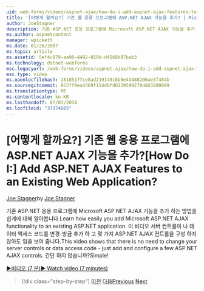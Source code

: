 ```yaml
---
uid: web-forms/videos/aspnet-ajax/how-do-i-add-aspnet-ajax-features-to-an-existing-web-application
title: '[어떻게 할까요?] 기존 웹 응용 프로그램에 ASP.NET AJAX 기능을 추가? | Microsoft 문서'
author: JoeStagner
description: 기존 ASP.NET 응용 프로그램에 Microsoft ASP.NET AJAX 기능을 추가 하는 방법을 쉽게에 대해 알아봅니다. 이 비디오에서는 사용자 역할을 변경 하지 않아도 됩니다...
ms.author: aspnetcontent
manager: wpickett
ms.date: 01/26/2007
ms.topic: article
ms.assetid: 5ef4c879-aa90-4492-859b-d4568b87bab3
ms.technology: dotnet-webforms
msc.legacyurl: /web-forms/videos/aspnet-ajax/how-do-i-add-aspnet-ajax-features-to-an-existing-web-application
msc.type: video
ms.openlocfilehash: 28185177ce8ad219149c8b9e4d488200ae3f484b
ms.sourcegitcommit: 953ff9ea4369f154d6fd0239599279ddd3280009
ms.translationtype: MT
ms.contentlocale: ko-KR
ms.lasthandoff: 07/03/2018
ms.locfileid: "37374865"
---
```

<a name="how-do-i-add-aspnet-ajax-features-to-an-existing-web-application"></a><span data-ttu-id="a2ae0-105">[어떻게 할까요?] 기존 웹 응용 프로그램에 ASP.NET AJAX 기능을 추가?</span><span class="sxs-lookup"><span data-stu-id="a2ae0-105">[How Do I:] Add ASP.NET AJAX Features to an Existing Web Application?</span></span>
====================
<span data-ttu-id="a2ae0-106">[Joe Stagner](https://github.com/JoeStagner)</span><span class="sxs-lookup"><span data-stu-id="a2ae0-106">by [Joe Stagner](https://github.com/JoeStagner)</span></span>

<span data-ttu-id="a2ae0-107">기존 ASP.NET 응용 프로그램에 Microsoft ASP.NET AJAX 기능을 추가 하는 방법을 쉽게에 대해 알아봅니다.</span><span class="sxs-lookup"><span data-stu-id="a2ae0-107">Learn how easily you add Microsoft ASP.NET AJAX functionality to an existing ASP.NET application.</span></span> <span data-ttu-id="a2ae0-108">이 비디오 서버 컨트롤이 나 데이터 액세스 코드를 변경-방금 추가 하 고 몇 가지 ASP.NET AJAX 컨트롤을 구성 하지 않아도 임을 보여 줍니다.</span><span class="sxs-lookup"><span data-stu-id="a2ae0-108">This video shows that there is no need to change your server controls or data access code - just add and configure a few ASP.NET AJAX controls.</span></span> <span data-ttu-id="a2ae0-109">간단 하지 않습니까?</span><span class="sxs-lookup"><span data-stu-id="a2ae0-109">Simple!</span></span>

[<span data-ttu-id="a2ae0-110">&#9654;비디오 (7 분)</span><span class="sxs-lookup"><span data-stu-id="a2ae0-110">&#9654; Watch video (7 minutes)</span></span>](https://channel9.msdn.com/Blogs/ASP-NET-Site-Videos/how-do-i-add-aspnet-ajax-features-to-an-existing-web-application)

> [!div class="step-by-step"]
> <span data-ttu-id="a2ae0-111">[이전](how-do-i-make-client-side-network-callbacks-with-aspnet-ajax.md)
> [다음](how-do-i-aspnet-ajax-enable-an-existing-web-service.md)</span><span class="sxs-lookup"><span data-stu-id="a2ae0-111">[Previous](how-do-i-make-client-side-network-callbacks-with-aspnet-ajax.md)
[Next](how-do-i-aspnet-ajax-enable-an-existing-web-service.md)</span></span>

